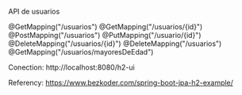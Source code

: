API de usuarios

@GetMapping("/usuarios")
@GetMapping("/usuarios/{id}")
@PostMapping("/usuarios")
@PutMapping("/usuario/{id}")
@DeleteMapping("/usuarios/{id}")
@DeleteMapping("/usuarios")
@GetMapping("/usuarios/mayoresDeEdad")

Conection:
http://localhost:8080/h2-ui

Referency:
https://www.bezkoder.com/spring-boot-jpa-h2-example/
